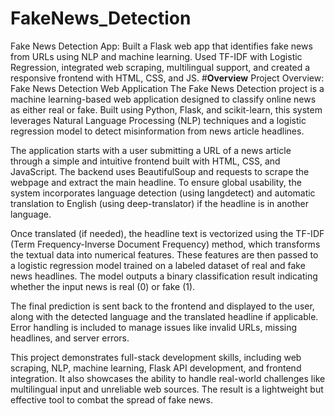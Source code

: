 # FakeNews_Detection
Fake News Detection App: Built a Flask web app that identifies fake news from URLs using NLP and machine learning. Used TF-IDF with Logistic Regression, integrated web scraping, multilingual support, and created a responsive frontend with HTML, CSS, and JS.
#**Overview**
Project Overview: Fake News Detection Web Application
The Fake News Detection project is a machine learning-based web application designed to classify online news as either real or fake. Built using Python, Flask, and scikit-learn, this system leverages Natural Language Processing (NLP) techniques and a logistic regression model to detect misinformation from news article headlines.

The application starts with a user submitting a URL of a news article through a simple and intuitive frontend built with HTML, CSS, and JavaScript. The backend uses BeautifulSoup and requests to scrape the webpage and extract the main headline. To ensure global usability, the system incorporates language detection (using langdetect) and automatic translation to English (using deep-translator) if the headline is in another language.

Once translated (if needed), the headline text is vectorized using the TF-IDF (Term Frequency-Inverse Document Frequency) method, which transforms the textual data into numerical features. These features are then passed to a logistic regression model trained on a labeled dataset of real and fake news headlines. The model outputs a binary classification result indicating whether the input news is real (0) or fake (1).

The final prediction is sent back to the frontend and displayed to the user, along with the detected language and the translated headline if applicable. Error handling is included to manage issues like invalid URLs, missing headlines, and server errors.

This project demonstrates full-stack development skills, including web scraping, NLP, machine learning, Flask API development, and frontend integration. It also showcases the ability to handle real-world challenges like multilingual input and unreliable web sources. The result is a lightweight but effective tool to combat the spread of fake news.
